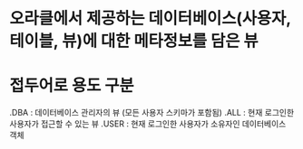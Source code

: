 # 오라클에서 제공하는 데이터베이스(사용자, 테이블, 뷰)에 대한 메타정보를 담은 뷰
# 접두어로 용도 구분
  .DBA : 데이터베이스 관리자의 뷰 (모든 사용자 스키마가 포함됨)
  .ALL : 현재 로그인한 사용자가 접근할 수 있는 뷰
  .USER : 현재 로그인한 사용자가 소유자인 데이터베이스 객체
